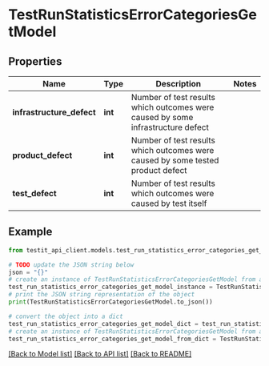 # TestRunStatisticsErrorCategoriesGetModel


## Properties

Name | Type | Description | Notes
------------ | ------------- | ------------- | -------------
**infrastructure_defect** | **int** | Number of test results which outcomes were caused by some infrastructure defect | 
**product_defect** | **int** | Number of test results which outcomes were caused by some tested product defect | 
**test_defect** | **int** | Number of test results which outcomes were caused by test itself | 

## Example

```python
from testit_api_client.models.test_run_statistics_error_categories_get_model import TestRunStatisticsErrorCategoriesGetModel

# TODO update the JSON string below
json = "{}"
# create an instance of TestRunStatisticsErrorCategoriesGetModel from a JSON string
test_run_statistics_error_categories_get_model_instance = TestRunStatisticsErrorCategoriesGetModel.from_json(json)
# print the JSON string representation of the object
print(TestRunStatisticsErrorCategoriesGetModel.to_json())

# convert the object into a dict
test_run_statistics_error_categories_get_model_dict = test_run_statistics_error_categories_get_model_instance.to_dict()
# create an instance of TestRunStatisticsErrorCategoriesGetModel from a dict
test_run_statistics_error_categories_get_model_from_dict = TestRunStatisticsErrorCategoriesGetModel.from_dict(test_run_statistics_error_categories_get_model_dict)
```
[[Back to Model list]](../README.md#documentation-for-models) [[Back to API list]](../README.md#documentation-for-api-endpoints) [[Back to README]](../README.md)


